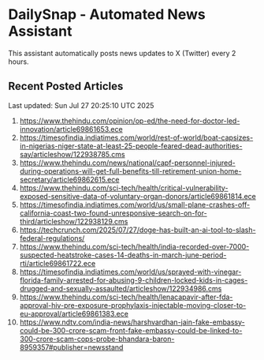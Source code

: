 # DailySnap - Automated News Assistant

This assistant automatically posts news updates to X (Twitter) every 2 hours.

## Recent Posted Articles

Last updated: Sun Jul 27 20:25:10 UTC 2025

1. https://www.thehindu.com/opinion/op-ed/the-need-for-doctor-led-innovation/article69861653.ece
2. https://timesofindia.indiatimes.com/world/rest-of-world/boat-capsizes-in-nigerias-niger-state-at-least-25-people-feared-dead-authorities-say/articleshow/122938785.cms
3. https://www.thehindu.com/news/national/capf-personnel-injured-during-operations-will-get-full-benefits-till-retirement-union-home-secretary/article69862615.ece
4. https://www.thehindu.com/sci-tech/health/critical-vulnerability-exposed-sensitive-data-of-voluntary-organ-donors/article69861814.ece
5. https://timesofindia.indiatimes.com/world/us/small-plane-crashes-off-california-coast-two-found-unresponsive-search-on-for-third/articleshow/122938129.cms
6. https://techcrunch.com/2025/07/27/doge-has-built-an-ai-tool-to-slash-federal-regulations/
7. https://www.thehindu.com/sci-tech/health/india-recorded-over-7000-suspected-heatstroke-cases-14-deaths-in-march-june-period-rti/article69861722.ece
8. https://timesofindia.indiatimes.com/world/us/sprayed-with-vinegar-florida-family-arrested-for-abusing-9-children-locked-kids-in-cages-drugged-and-sexually-assaulted/articleshow/122934986.cms
9. https://www.thehindu.com/sci-tech/health/lenacapavir-after-fda-approval-hiv-pre-exposure-prophylaxis-injectable-moving-closer-to-eu-approval/article69861383.ece
10. https://www.ndtv.com/india-news/harshvardhan-jain-fake-embassy-could-be-300-crore-scam-front-fake-embassy-could-be-linked-to-300-crore-scam-cops-probe-bhandara-baron-8959357#publisher=newsstand
